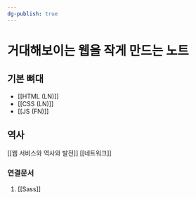 ```yaml
---
dg-publish: true
---
```

# 거대해보이는 웹을 작게 만드는 노트


## 기본 뼈대
- [[HTML (LN)]]
- [[CSS (LN)]]
- [[JS (FN)]]

## 역사
[[웹 서비스와 역사와 발전]]
[[네트워크]]




### 연결문서 
1. [[Sass]]
